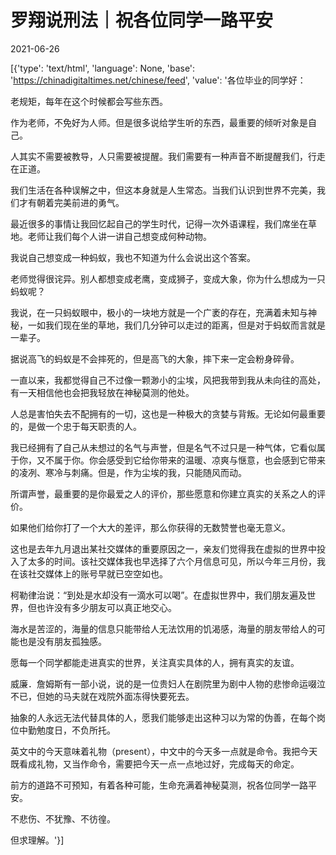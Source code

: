 # 罗翔说刑法｜祝各位同学一路平安

2021-06-26

[{'type': 'text/html', 'language': None, 'base': 'https://chinadigitaltimes.net/chinese/feed', 'value': '各位毕业的同学好：

老规矩，每年在这个时候都会写些东西。

作为老师，不免好为人师。但是很多说给学生听的东西，最重要的倾听对象是自己。

人其实不需要被教导，人只需要被提醒。我们需要有一种声音不断提醒我们，行走在正道。

我们生活在各种误解之中，但这本身就是人生常态。当我们认识到世界不完美，我们才有朝着完美前进的勇气。

最近很多的事情让我回忆起自己的学生时代，记得一次外语课程，我们席坐在草地。老师让我们每个人讲一讲自己想变成何种动物。

我说自己想变成一种蚂蚁，我也不知道为什么会说出这个答案。

老师觉得很诧异。别人都想变成老鹰，变成狮子，变成大象，你为什么想成为一只蚂蚁呢？

我说，在一只蚂蚁眼中，极小的一块地方就是一个广袤的存在，充满着未知与神秘，一如我们现在坐的草地，我们几分钟可以走过的距离，但是对于蚂蚁而言就是一辈子。

据说高飞的蚂蚁是不会摔死的，但是高飞的大象，摔下来一定会粉身碎骨。

一直以来，我都觉得自己不过像一颗渺小的尘埃，风把我带到我从未向往的高处，有一天相信他也会把我轻放在神秘莫测的他处。

人总是害怕失去不配拥有的一切，这也是一种极大的贪婪与背叛。无论如何最重要的，是做一个忠于每天职责的人。

我已经拥有了自己从未想过的名气与声誉，但是名气不过只是一种气体，它看似属于你，又不属于你。你会感受到它给你带来的温暖、凉爽与惬意，也会感到它带来的凌冽、寒冷与刺痛。但是，作为尘埃的我，只能随风而动。

所谓声誉，最重要的是你最爱之人的评价，那些愿意和你建立真实的关系之人的评价。

如果他们给你打了一个大大的差评，那么你获得的无数赞誉也毫无意义。

这也是去年九月退出某社交媒体的重要原因之一，亲友们觉得我在虚拟的世界中投入了太多的时间。该社交媒体我也早选择了六个月信息可见，所以今年三月份，我在该社交媒体上的账号早就已空空如也。

柯勒律治说：“到处是水却没有一滴水可以喝”。在虚拟世界中，我们朋友遍及世界，但也许没有多少朋友可以真正地交心。

海水是苦涩的，海量的信息只能带给人无法饮用的饥渴感，海量的朋友带给人的可能也是没有朋友孤独感。

愿每一个同学都能走进真实的世界，关注真实具体的人，拥有真实的友谊。

威廉．詹姆斯有一部小说，说的是一位贵妇人在剧院里为剧中人物的悲惨命运啜泣不已，但她的马夫就在戏院外面冻得快要死去。

抽象的人永远无法代替具体的人，愿我们能够走出这种习以为常的伪善，在每个岗位中勤勉度日，不负所托。

英文中的今天意味着礼物（present），中文中的今天多一点就是命令。我把今天既看成礼物，又当作命令，需要把今天一点一点地过好，完成每天的命定。

前方的道路不可预知，有着各种可能，生命充满着神秘莫测，祝各位同学一路平安。

不悲伤、不犹豫、不彷徨。

但求理解。'}]